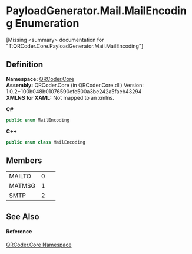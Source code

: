 # PayloadGenerator.Mail.MailEncoding Enumeration


\[Missing &lt;summary&gt; documentation for "T:QRCoder.Core.PayloadGenerator.Mail.MailEncoding"\]



## Definition
**Namespace:** <a href="N_QRCoder_Core.md">QRCoder.Core</a>  
**Assembly:** QRCoder.Core (in QRCoder.Core.dll) Version: 1.0.2+100b048b01076590efe500a3be242a5faeb43294  
**XMLNS for XAML:** Not mapped to an xmlns.

**C#**
``` C#
public enum MailEncoding
```
**C++**
``` C++
public enum class MailEncoding
```



## Members
<table>
<tr>
<td>MAILTO</td>
<td>0</td>
<td> </td></tr>
<tr>
<td>MATMSG</td>
<td>1</td>
<td> </td></tr>
<tr>
<td>SMTP</td>
<td>2</td>
<td> </td></tr>
</table>

## See Also


#### Reference
<a href="N_QRCoder_Core.md">QRCoder.Core Namespace</a>  

